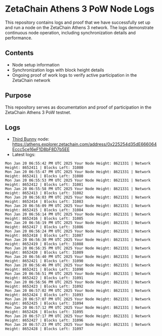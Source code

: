 # ZetaChain Athens 3 PoW Node Logs
This repository contains logs and proof that we have successfully set up and run a node on the ZetaChain Athens 3 network. The logs demonstrate continuous node operation, including synchronization details and performance.

## Contents
- Node setup information
- Synchronization logs with block height details
- Ongoing proof of work logs to verify active participation in the ZetaChain network

## Purpose
This repository serves as documentation and proof of participation in the ZetaChain Athens 3 PoW testnet.

## Logs

- [Third Bunny](https://thirdbunny.xyz/) node: https://athens.explorer.zetachain.com/address/0x225254d35dE666064Eccc5ce16eF1D8bF8D7b5EE
- Latest logs:
```
Mon Jan 20 06:55:42 PM UTC 2025 Your Node Height: 8621331 | Network Height: 8652411 | Blocks Left: 31080
Mon Jan 20 06:55:47 PM UTC 2025 Your Node Height: 8621331 | Network Height: 8652411 | Blocks Left: 31080
Mon Jan 20 06:55:53 PM UTC 2025 Your Node Height: 8621331 | Network Height: 8652412 | Blocks Left: 31081
Mon Jan 20 06:55:58 PM UTC 2025 Your Node Height: 8621331 | Network Height: 8652413 | Blocks Left: 31082
Mon Jan 20 06:56:03 PM UTC 2025 Your Node Height: 8621331 | Network Height: 8652414 | Blocks Left: 31083
Mon Jan 20 06:56:09 PM UTC 2025 Your Node Height: 8621331 | Network Height: 8652415 | Blocks Left: 31084
Mon Jan 20 06:56:14 PM UTC 2025 Your Node Height: 8621331 | Network Height: 8652416 | Blocks Left: 31085
Mon Jan 20 06:56:19 PM UTC 2025 Your Node Height: 8621331 | Network Height: 8652417 | Blocks Left: 31086
Mon Jan 20 06:56:24 PM UTC 2025 Your Node Height: 8621331 | Network Height: 8652418 | Blocks Left: 31087
Mon Jan 20 06:56:30 PM UTC 2025 Your Node Height: 8621331 | Network Height: 8652419 | Blocks Left: 31088
Mon Jan 20 06:56:35 PM UTC 2025 Your Node Height: 8621331 | Network Height: 8652420 | Blocks Left: 31089
Mon Jan 20 06:56:40 PM UTC 2025 Your Node Height: 8621331 | Network Height: 8652421 | Blocks Left: 31090
Mon Jan 20 06:56:46 PM UTC 2025 Your Node Height: 8621331 | Network Height: 8652421 | Blocks Left: 31090
Mon Jan 20 06:56:51 PM UTC 2025 Your Node Height: 8621331 | Network Height: 8652422 | Blocks Left: 31091
Mon Jan 20 06:56:56 PM UTC 2025 Your Node Height: 8621331 | Network Height: 8652423 | Blocks Left: 31092
Mon Jan 20 06:57:02 PM UTC 2025 Your Node Height: 8621331 | Network Height: 8652424 | Blocks Left: 31093
Mon Jan 20 06:57:07 PM UTC 2025 Your Node Height: 8621331 | Network Height: 8652425 | Blocks Left: 31094
Mon Jan 20 06:57:12 PM UTC 2025 Your Node Height: 8621331 | Network Height: 8652426 | Blocks Left: 31095
Mon Jan 20 06:57:17 PM UTC 2025 Your Node Height: 8621331 | Network Height: 8652427 | Blocks Left: 31096
Mon Jan 20 06:57:23 PM UTC 2025 Your Node Height: 8621331 | Network Height: 8652428 | Blocks Left: 31097
```
